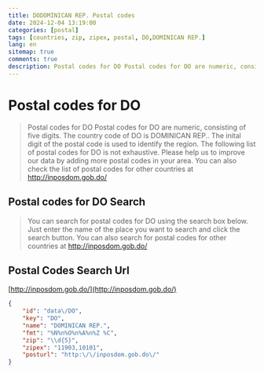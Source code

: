 ```yaml
---
title: DODOMINICAN REP. Postal codes 
date: 2024-12-04 13:19:00
categories: [postal]
tags: [countries, zip, zipex, postal, DO,DOMINICAN REP.]
lang: en
sitemap: true
comments: true
description: Postal codes for DO Postal codes for DO are numeric, consisting of five digits. The country code of DO is DOMINICAN REP.. The inital digit of the postal code is used to identify the region. The following list of postal codes for DO is not exhaustive. Please help us to improve our data by adding more postal codes in your area. You can also check the list of postal codes for other countries at http://inposdom.gob.do/
---
```


# Postal codes for DO
> Postal codes for DO Postal codes for DO are numeric, consisting of five digits. The country code of DO is DOMINICAN REP.. The inital digit of the postal code is used to identify the region. The following list of postal codes for DO is not exhaustive. Please help us to improve our data by adding more postal codes in your area. You can also check the list of postal codes for other countries at http://inposdom.gob.do/

## Postal codes for DO Search 
> You can search for postal codes for DO using the search box below. Just enter the name of the place you want to search and click the search button. You can also search for postal codes for other countries at http://inposdom.gob.do/

## Postal Codes Search Url

[http://inposdom.gob.do/](http://inposdom.gob.do/)
```json
{
    "id": "data\/DO",
    "key": "DO",
    "name": "DOMINICAN REP.",
    "fmt": "%N%n%O%n%A%n%Z %C",
    "zip": "\\d{5}",
    "zipex": "11903,10101",
    "posturl": "http:\/\/inposdom.gob.do\/"
}
```
